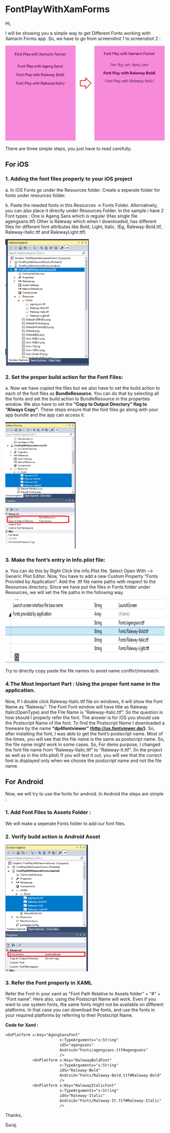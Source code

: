 # FontPlayWithXamForms
Hi,

I will be showing you a simple way to get Different Fonts working with Xamarin Forms app.
So, we have to go from screenshot 1 to screenshot 2 : 

<img src="https://github.com/SurajB-2601/FontPlayWithXamForms/blob/master/screenshots/FontPlay20.png" height="300" /> 

There are three simple steps, you just have to read carefully.

## For iOS
### 1. Adding the font files properly to your iOS project

  a. In iOS Fonts go under the Resources folder. Create a seperate folder for fonts under resources folder.
  
  b. Paste the needed fonts in this Resources -> Fonts Folder. Alternatively, you can also place it 
     directly under Resources Folder.
   In the sample i have 2 Font types : 
   One is Ageng Sans which is regular (Has single file agengsans.ttf)
   Other is Raleway which when I downloaded, has different files for different font attributes like
   Bold, Light, Italic.
   (Eg, Raleway-Bold.ttf, Raleway-Italic.ttf and RalewayLight.ttf)
     
<img src="https://github.com/SurajB-2601/FontPlayWithXamForms/blob/master/screenshots/FontPlay1.png" height="400" />  
     

### 2. Set the proper build action for the Font Files: 

  a. Now we have copied the files but we also have to set the build action to each of the font files as
  **BundleResource**. You can do that by      selecting all the fonts and set the build action to BundleResource
  in the properties window.
     We also have to set the __“Copy to Output Directory” flag to “Always Copy”__.
    These steps ensure that the font files go along with your app bundle and the app can access it.
    
<img src="https://github.com/SurajB-2601/FontPlayWithXamForms/blob/master/screenshots/FontPlay5.png" height="400"/>   
    
### 3. Make the font’s entry in Info.plist file: 

  a. You can do this by Right Click the info.Plist file. Select Open With --> Generic Plist Editor. 
  Now, You have to add a new Custom Property “Fonts Provided by Application”. 
  Add the .ttf file name paths with respect to the Resources directory. Since we have put the 
  files in Fonts folder under Resources, we will set the file paths in the following way.
  
<img src="https://github.com/SurajB-2601/FontPlayWithXamForms/blob/master/screenshots/FontPlay3.png" height="200" />  
   
  Try to directly copy paste the file names to avoid name conflict/mismatch.
  
  ### 4.The Most Important Part : Using the proper font name in the application.
  
  Now, If I double click Raleway-Italic.ttf file on windows, it will show the Font Name as “Raleway”. The Font Font window will have title as Raleway Italic(OpenType) and the File Name is “Raleway-Italic.ttf”. So the question is how should I properly refer the font.
The answer is for iOS you should use the Postscript Name of the font. To find the Postscript Name I downloaded a freeware by the name __“dp4fontviewer” (http://us.fontviewer.de/)__. So, after installing the font, I was able to get the font’s postscript name. 
Most of the times, you will see that the file name is the same as postscript name. So, the file name might work in some cases. So, For demo purpose, I changed the font file name from “Raleway-Italic.ttf” to “Raleway-It.ttf”. (In the project as well as in the info.plist)
If you will test it out, you will see that the correct font is displayed only when we choose the postscript name and not the file name.
  
  
## For Android

Now, we will try to use the fonts for android. In Android the steps are simple :

### 1. Add Font Files to Assets Folder :
We will make a seperate Fonts folder to add our font files.

### 2. Verify build action is Android Asset

 <img src="https://github.com/SurajB-2601/FontPlayWithXamForms/blob/master/screenshots/FontPlay4.png" height="400" />  
 
 ### 3. Refer the Font properly in XAML
 
 Refer the Font in your xaml as “Font Path Relative to Assets folder” + “#” + “Font name”. Here also, using the Postscript Name will work.
 Even if you want to use system fonts, the same fonts might not be available on different platforms. In that case you can download the fonts, and use the fonts in your required platforms by referring to their Postscript Name.


__Code for Xaml :__

```
<OnPlatform x:Key="AgengSansFont" 
                        x:TypeArguments="x:String" 
                        iOS="agengsans" 
                        Android="Fonts/agengsans.ttf#agengsans"
                        />
            <OnPlatform x:Key="RalewayBoldFont" 
                        x:TypeArguments="x:String" 
                        iOS="Raleway-Bold" 
                        Android="Fonts/Raleway-Bold.ttf#Raleway-Bold"
                        />
            <OnPlatform x:Key="RalewayItalicFont" 
                        x:TypeArguments="x:String" 
                        iOS="Raleway-Italic" 
                        Android="Fonts/Raleway-It.ttf#Raleway-Italic"
                        /> 
  ```
  
  Thanks,
  
  Suraj.
